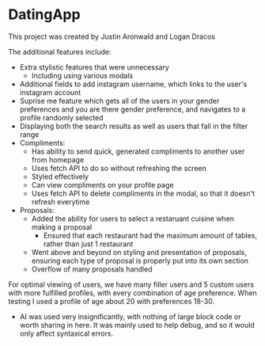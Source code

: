 # DatingApp

This project was created by Justin Aronwald and Logan Dracos

The additional features include:

- Extra stylistic features that were unnecessary
    - Including using various modals
- Additional fields to add instagram username, which links to the user's instagram account
- Suprise me feature which gets all of the users in your gender preferences and you are there gender preference, and navigates to a profile randomly selected
- Displaying both the search results as well as users that fall in the filter range
- Compliments:
    - Has ability to send quick, generated compliments to another user from homepage
    - Uses fetch API to do so without refreshing the screen
    - Styled effectively
    - Can view compliments on your profile page
    - Uses fetch API to delete compliments in the modal, so that it doesn't refresh everytime
- Proposals:
    - Added the ability for users to select a restaruant cuisine when making a proposal
        - Ensured that each restaurant had the maximum amount of tables, rather than just 1 restaurant
    - Went above and beyond on styling and presentation of proposals, ensuring each type of proposal is properly put into its own section
    - Overflow of many proposals handled

For optimal viewing of users, we have many filler users and 5 custom users with more fulfilled profiles, with every combination of age preference. When testing I used a profile of age about 20 with preferences 18-30.

- AI was used very insignificantly, with nothing of large block code or worth sharing in here. It was mainly used to help debug, and so it would only affect syntaxical errors.
